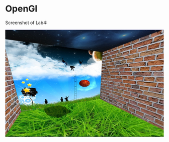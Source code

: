 # OpenGl

Screenshot of Lab4:

![Screenshot](https://github.com/Katena/OpenGl/raw/master/screenshots/laba4.jpg)
